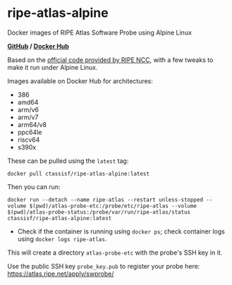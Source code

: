 # ripe-atlas-alpine
Docker images of RIPE Atlas Software Probe using Alpine Linux

**[GitHub](https://github.com/CTassisF/ripe-atlas-alpine) / [Docker Hub](https://hub.docker.com/r/ctassisf/ripe-atlas-alpine)**

Based on the [official code provided by RIPE NCC](https://github.com/RIPE-NCC/ripe-atlas-software-probe), with a few tweaks to make it run under Alpine Linux.

Images available on Docker Hub for architectures:
- 386
- amd64
- arm/v6
- arm/v7
- arm64/v8
- ppc64le
- riscv64
- s390x

These can be pulled using the `latest` tag:

```
docker pull ctassisf/ripe-atlas-alpine:latest
```

Then you can run:

```
docker run --detach --name ripe-atlas --restart unless-stopped --volume $(pwd)/atlas-probe-etc:/probe/etc/ripe-atlas --volume $(pwd)/atlas-probe-status:/probe/var/run/ripe-atlas/status ctassisf/ripe-atlas-alpine:latest
```

* Check if the container is running using `docker ps`; check container logs using `docker logs ripe-atlas`.

This will create a directory `atlas-probe-etc` with the probe's SSH key in it.

Use the public SSH key `probe_key.pub` to register your probe here: https://atlas.ripe.net/apply/swprobe/
